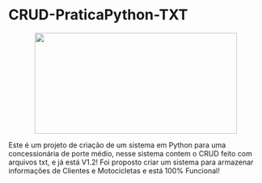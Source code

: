 # CRUD-PraticaPython-TXT

<div align="center">
<img src="https://github.com/JoaoPedro-SF/PacFrutasDasGalaxias/assets/130175229/56cd02b3-3f1a-45b6-9f1c-be871d2de154" width="400px" 
height="200px" />
</div>

Este é um projeto de criação de um sistema em Python para uma concessionária de porte médio,
nesse sistema contem o CRUD feito com arquivos txt, e já está V1.2!
Foi proposto criar um sistema para armazenar informações de Clientes e Motocicletas e está 100% Funcional!
